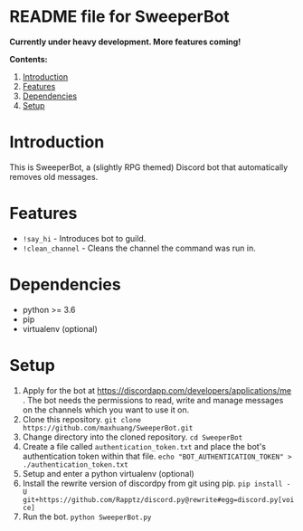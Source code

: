 README file for SweeperBot
==========================

**Currently under heavy development. More features coming!**

**Contents:**
1. [Introduction](#introduction)
1. [Features](#features)
1. [Dependencies](#dependencies)
1. [Setup](#setup)

# Introduction

This is SweeperBot, a (slightly RPG themed) Discord bot that automatically removes old messages.

# Features

- `!say_hi` - Introduces bot to guild. 
- `!clean_channel` - Cleans the channel the command was run in.

# Dependencies

- python >= 3.6
- pip
- virtualenv (optional)

# Setup

1. Apply for the bot at https://discordapp.com/developers/applications/me . The bot needs the permissions to read, write and manage messages on the channels which you want to use it on.
2. Clone this repository. `git clone https://github.com/maxhuang/SweeperBot.git`
3. Change directory into the cloned repository. `cd SweeperBot`
4. Create a file called `authentication_token.txt` and place the bot's authentication token within that file. `echo "BOT_AUTHENTICATION_TOKEN" > ./authentication_token.txt`
5. Setup and enter a python virtualenv (optional)
6. Install the rewrite version of discordpy from git using pip. `pip install -U git+https://github.com/Rapptz/discord.py@rewrite#egg=discord.py[voice]`
7. Run the bot. `python SweeperBot.py`
